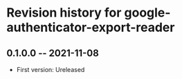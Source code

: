 # Revision history for google-authenticator-export-reader

## 0.1.0.0 -- 2021-11-08

* First version: Ureleased 
